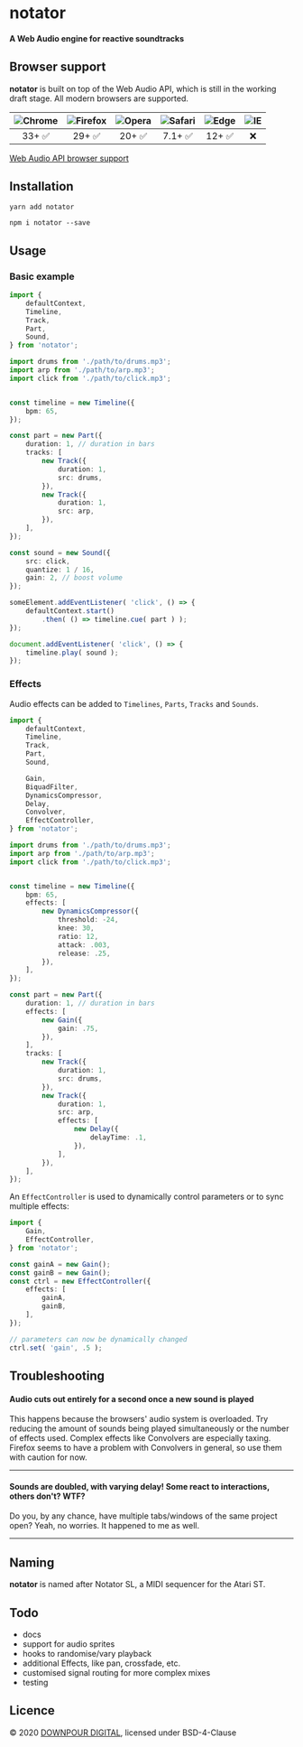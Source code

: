 # notator
#### A Web Audio engine for reactive soundtracks


## Browser support
**notator** is built on top of the Web Audio API, which is still in the working draft stage.
All modern browsers are supported.

![Chrome](https://raw.github.com/alrra/browser-logos/master/src/chrome/chrome_48x48.png) | ![Firefox](https://raw.github.com/alrra/browser-logos/master/src/firefox/firefox_48x48.png) | ![Opera](https://raw.github.com/alrra/browser-logos/master/src/opera/opera_48x48.png) | ![Safari](https://raw.github.com/alrra/browser-logos/master/src/safari/safari_48x48.png) | ![Edge](https://raw.github.com/alrra/browser-logos/master/src/edge/edge_48x48.png) | ![IE](https://raw.github.com/alrra/browser-logos/master/src/archive/internet-explorer_9-11/internet-explorer_9-11_48x48.png)
:---: | :---: | :---: | :---: | :---: | :---: |
33+ ✅ | 29+ ✅ | 20+ ✅ | 7.1+ ✅ | 12+ ✅ | ❌ |

[Web Audio API browser support](https://caniuse.com/#feat=audio-api)

## Installation
```
yarn add notator
```
```
npm i notator --save
```

## Usage

### Basic example

```typescript
import {
	defaultContext,
	Timeline,
	Track,
	Part,
	Sound,
} from 'notator';

import drums from './path/to/drums.mp3';
import arp from './path/to/arp.mp3';
import click from './path/to/click.mp3';


const timeline = new Timeline({
	bpm: 65,
});

const part = new Part({
	duration: 1, // duration in bars
	tracks: [
		new Track({
			duration: 1,
			src: drums,
		}),
		new Track({
			duration: 1,
			src: arp,
		}),
	],
});

const sound = new Sound({
	src: click,
	quantize: 1 / 16,
	gain: 2, // boost volume
});

someElement.addEventListener( 'click', () => {
	defaultContext.start()
		.then( () => timeline.cue( part ) );
});

document.addEventListener( 'click', () => {
	timeline.play( sound );
});

```

### Effects

Audio effects can be added to `Timelines`, `Parts`, `Tracks` and `Sounds`.

```typescript
import {
	defaultContext,
	Timeline,
	Track,
	Part,
	Sound,

	Gain,
	BiquadFilter,
	DynamicsCompressor,
	Delay,
	Convolver,
	EffectController,
} from 'notator';

import drums from './path/to/drums.mp3';
import arp from './path/to/arp.mp3';
import click from './path/to/click.mp3';


const timeline = new Timeline({
	bpm: 65,
	effects: [
		new DynamicsCompressor({
			threshold: -24,
			knee: 30,
			ratio: 12,
			attack: .003,
			release: .25,
		}),
	],
});

const part = new Part({
	duration: 1, // duration in bars
	effects: [
		new Gain({
			gain: .75,
		}),
	],
	tracks: [
		new Track({
			duration: 1,
			src: drums,
		}),
		new Track({
			duration: 1,
			src: arp,
			effects: [
				new Delay({
					delayTime: .1,
				}),
			],
		}),
	],
});

```

An `EffectController` is used to dynamically control parameters or to sync multiple effects:

```typescript
import {
	Gain,
	EffectController,
} from 'notator';

const gainA = new Gain();
const gainB = new Gain();
const ctrl = new EffectController({
	effects: [
		gainA,
		gainB,
	],
});

// parameters can now be dynamically changed
ctrl.set( 'gain', .5 );

```

## Troubleshooting
#### Audio cuts out entirely for a second once a new sound is played
This happens because the browsers' audio system is overloaded. Try reducing the amount of sounds being played simultaneously or the number of effects used. Complex effects like Convolvers are especially taxing.
Firefox seems to have a problem with Convolvers in general, so use them with caution for now.

---

#### Sounds are doubled, with varying delay! Some react to interactions, others don't? WTF?

Do you, by any chance, have multiple tabs/windows of the same project open? Yeah, no worries. It happened to me as well.

---

## Naming
**notator** is named after Notator SL, a MIDI sequencer for the Atari ST.

## Todo
* docs
* support for audio sprites
* hooks to randomise/vary playback
* additional Effects, like pan, crossfade, etc.
* customised signal routing for more complex mixes
* testing

## Licence
© 2020 [DOWNPOUR DIGITAL](https://downpour.digital), licensed under BSD-4-Clause
